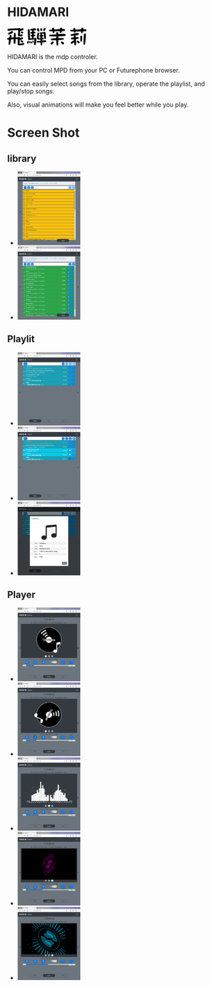 # HIDAMARI 

<img src="hidamari.png" >

HIDAMARI is the mdp controler.

You can control MPD from your PC or Futurephone browser.

You can easily select songs from the library, operate the playlist, and play/stop songs.

Also, visual animations will make you feel better while you play.

# Screen Shot

## library


 - <img src="screenshot/001.png" width="30%" >
 - <img src="screenshot/002.png" width="30%" >


## Playlit


 - <img src="screenshot/003.png" width="30%" >
 - <img src="screenshot/004.png" width="30%" >
 - <img src="screenshot/005.png" width="30%" >
 
 
 ## Player


 - <img src="screenshot/006.png" width="30%" >
 - <img src="screenshot/007.png" width="30%" >
 - <img src="screenshot/008.png" width="30%" >
 - <img src="screenshot/009.png" width="30%" >
 - <img src="screenshot/010.png" width="30%" >
 
 
 
